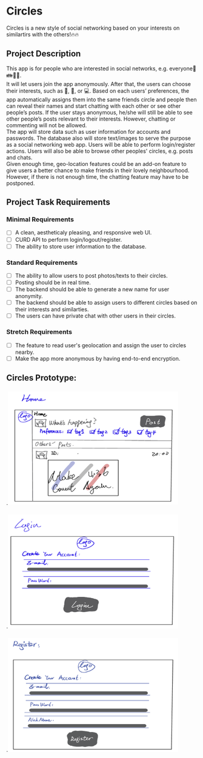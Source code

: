 # Circles
Circles is a new style of social networking based on your interests on similartirs with the others!:fire::fire: 

## Project Description
This app is for people who are interested in social networks, e.g. everyone:couple::family::two_men_holding_hands::two_women_holding_hands:.<br/>
It will let users join the app anonymously. After that, the users can choose
their interests, such as :hamburger:, :basketball:, or :computer:. Based on each users’
preferences, the app automatically assigns them into the same friends
circle and people then can reveal their names and start chatting with each
other or see other people’s posts. If the user stays anonymous, he/she will still
be able to see other people’s posts relevant to their interests.
However, chatting or commenting will not be allowed.<br/>
The app will store data such as user information for accounts and passwords. The database also will store text/images to serve the purpose as a social networking web app. 
Users will be able to perform login/register actions. Users will also be able to browse other peoples' circles, e.g. posts and chats.<br/>
Given enough time, geo-location features could be an add-on feature to give users a better chance to make friends in their lovely neighbourhood.
However, if there is not enough time, the chatting feature may have to be postponed.

## Project Task Requirements
### Minimal Requirements
-[ ] A clean, aestheticaly pleasing, and responsive web UI.<br/>
-[ ] CURD API to perform login/logout/register.<br/>
-[ ] The ability to store user information to the database. <br/>
### Standard Requirements
-[ ] The ability to allow users to post photos/texts to their circles.<br/>
-[ ] Posting should be in real time.<br/>
-[ ] The backend should be able to generate a new name for user anonymity.<br/>
-[ ] The backend should be able to assign users to different circles based on their interests and similarties.<br/>
-[ ] The users can have private chat with other users in their circles.
### Stretch Requirements
-[ ] The feature to read user's geolocation and assign the user to circles nearby.<br/>
-[ ] Make the app more anonymous by having end-to-end encryption.

## Circles Prototype:
###
.<img src="https://github.com/jiehangWu/circles/blob/jerome/resources/Home.jpg" width="450" height="300" />
###
.<img src="https://github.com/jiehangWu/circles/blob/jerome/resources/Login.jpg" width="450" height="300" />
###
.<img src="https://github.com/jiehangWu/circles/blob/jerome/resources/Register.jpg" width="450" height="300" />
